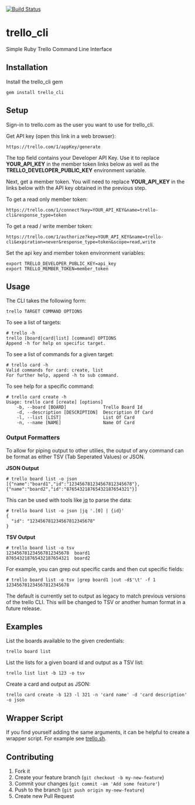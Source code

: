 [![Build Status](https://secure.travis-ci.org/brettweavnet/trello_cli.png)](http://travis-ci.org/brettweavnet/trello_cli)

# trello_cli

Simple Ruby Trello Command Line Interface

## Installation

Install the trello_cli gem

    gem install trello_cli

## Setup

Sign-in to trello.com as the user you want to use for trello_cli.

Get API key (open this link in a web browser):

    https://trello.com/1/appKey/generate

The top field contains your Developer API Key.  Use it to replace **YOUR_API_KEY** in the member token links below as well as the **TRELLO_DEVELOPER_PUBLIC_KEY** environment variable.

Next, get a member token. You will need to replace **YOUR_API_KEY** in the links below with the API key obtained in the previous step.

To get a read only member token:

    https://trello.com/1/connect?key=YOUR_API_KEY&name=trello-cli&response_type=token

To get a read / write member token:

    https://trello.com/1/authorize?key=YOUR_API_KEY&name=trello-cli&expiration=never&response_type=token&scope=read,write

Set the api key and member token environment variables:

    export TRELLO_DEVELOPER_PUBLIC_KEY=api_key
    export TRELLO_MEMBER_TOKEN=member_token

## Usage

The CLI takes the following form:

    trello TARGET COMMAND OPTIONS

To see a list of targets:

    # trello -h
    trello [board|card|list] [command] OPTIONS
    Append -h for help on specific target.

To see a list of commands for a given target:

    # trello card -h
    Valid commands for card: create, list
    For further help, append -h to sub command.

To see help for a specific command:

    # trello card create -h
    Usage: trello card [create] [options]
        -b, --board [BOARD]              Trello Board Id
        -d, --description [DESCRIPTION]  Description Of Card
        -l, --list [LIST]                List Of Card
        -n, --name [NAME]                Name Of Card

### Output Formatters

To allow for piping output to other utilies, the output of any command can
be format as either TSV (Tab Seperated Values) or JSON.

**JSON Output**

```
# trello board list -o json
[{"name":"board1","id":"123456781234567812345678"},{"name":"board2","id":"876543218765432187654321"}]
```

This can be used with tools like [jq](http://stedolan.github.io/jq/) to parse the data:

```
# trello board list -o json |jq '.[0] | {id}'
{
  "id": "123456781234567812345678"
}
```

**TSV Output**

```
# trello board list -o tsv
123456781234567812345678  board1
876543218765432187654321  board2
```

For example, you can grep out specific cards and then cut specific fields:

```
# trello board list -o tsv |grep board1 |cut -d$'\t' -f 1
123456781234567812345678
```

The default is currently set to output as legacy to match previous versions
of the trello CLI. This will be changed to TSV or another human format in a
future release.

## Examples

List the boards available to the given credentials:

    trello board list

List the lists for a given board id and output as a TSV list:

    trello list list -b 123 -o tsv

Create a card and output as JSON:

    trello card create -b 123 -l 321 -n 'card name' -d 'card description' -o json

## Wrapper Script

If you find yourself adding the same arguments, it can be helpful to create a
wrapper script. For example see [trello.sh](https://gist.github.com/brettweavnet/af002bde11adc8fb7b31).

## Contributing

1. Fork it
2. Create your feature branch (`git checkout -b my-new-feature`)
3. Commit your changes (`git commit -am 'Add some feature'`)
4. Push to the branch (`git push origin my-new-feature`)
5. Create new Pull Request
